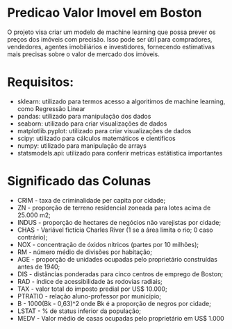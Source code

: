 # Predicao Valor Imovel em Boston

O projeto visa criar um modelo de machine learning que possa prever os preços dos imóveis com precisão. Isso pode ser útil para compradores, vendedores, agentes imobiliários e investidores, fornecendo estimativas mais precisas sobre o valor de mercado dos imóveis.


# Requisitos:
* sklearn: utilizado para termos acesso a algoritimos de machine learning, como Regressão Linear 
* pandas: utilizado para manipulação dos dados
* seaborn: utilizado para criar visualizações de dados
* matplotlib.pyplot: utilizado para criar visualizações de dados
* scipy: utilizado para cálculos matemáticos e cientificos
* numpy: utilizado para manipulação de arrays
* statsmodels.api: utilizado para conferir metricas estátistica importantes

# Significado das Colunas
* CRIM - taxa de criminalidade per capita por cidade;
* ZN - proporção de terreno residencial zoneada para lotes acima de 25.000 m2;
* INDUS - proporção de hectares de negócios não varejistas por cidade;
* CHAS - Variável fictícia Charles River (1 se a área limita o rio; 0 caso contrário);
* NOX - concentração de óxidos nítricos (partes por 10 milhões);
* RM - número médio de divisões por habitação;
* AGE - proporção de unidades ocupadas pelo proprietário construídas antes de 1940;
* DIS - distâncias ponderadas para cinco centros de emprego de Boston;
* RAD - índice de acessibilidade às rodovias radiais;
* TAX - valor total do imposto predial por US$ 10.000;
* PTRATIO - relação aluno-professor por município;
* B - 1000(Bk - 0,63)^2 onde Bk é a proporção de negros por cidade;
* LSTAT - % de status inferior da população;
* MEDV - Valor médio de casas ocupadas pelo proprietário em US$ 1.000
